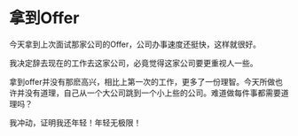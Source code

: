 拿到Offer
=======

今天拿到上次面试那家公司的Offer，公司办事速度还挺快，这样就很好。

我决定辞去现在的工作去这家公司，必竟觉得这家公司要更重视人一些。

拿到offer并没有那麽高兴，相比上第一次的工作，更多了一份理智。今天所做也许并没有道理，自己从一个大公司跳到一个小上些的公司。难道做每件事都需要道理吗？

我冲动，证明我还年轻！年轻无极限！
